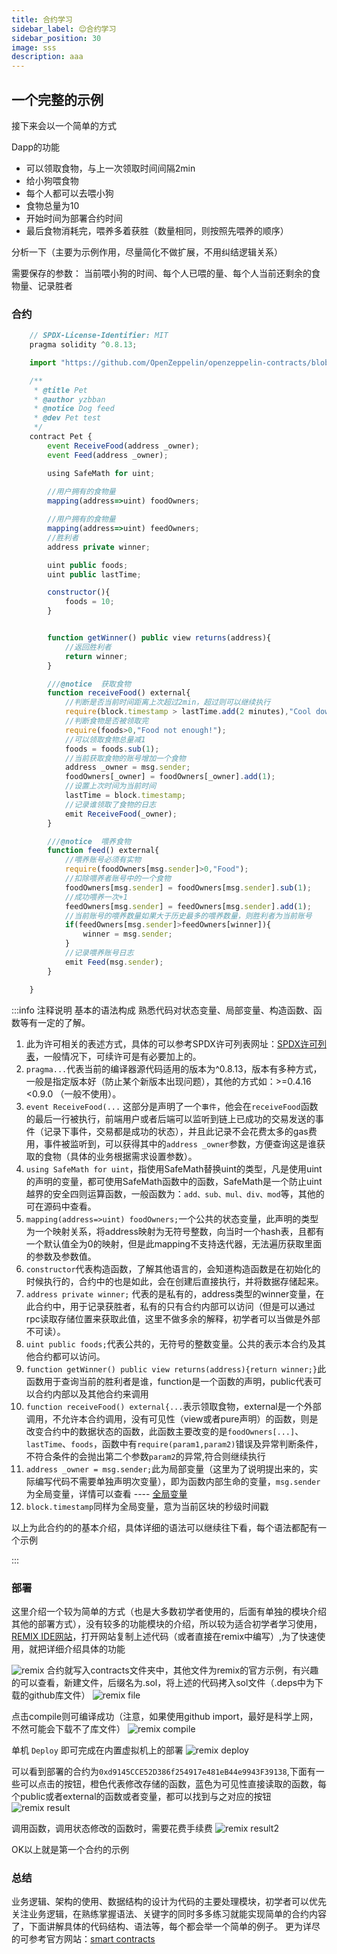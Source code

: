 ```yaml
---
title: 合约学习
sidebar_label: 😌合约学习
sidebar_position: 30
image: sss
description: aaa
---
```

## 一个完整的示例

  接下来会以一个简单的方式
  
  Dapp的功能
  - 可以领取食物，与上一次领取时间间隔2min
  - 给小狗喂食物
  - 每个人都可以去喂小狗
  - 食物总量为10
  - 开始时间为部署合约时间
  - 最后食物消耗完，喂养多着获胜（数量相同，则按照先喂养的顺序）


分析一下（主要为示例作用，尽量简化不做扩展，不用纠结逻辑关系）

需要保存的参数：
当前喂小狗的时间、每个人已喂的量、每个人当前还剩余的食物量、记录胜者


### 合约
```js
    // SPDX-License-Identifier: MIT
    pragma solidity ^0.8.13;

    import "https://github.com/OpenZeppelin/openzeppelin-contracts/blob/release-v4.0/contracts/utils/math/SafeMath.sol";

    /** 
     * @title Pet
     * @author yzbban
     * @notice Dog feed
     * @dev Pet test
     */
    contract Pet {
        event ReceiveFood(address _owner);
        event Feed(address _owner);

        using SafeMath for uint;
    
        //用户拥有的食物量
        mapping(address=>uint) foodOwners;

        //用户拥有的食物量
        mapping(address=>uint) feedOwners;
        //胜利者
        address private winner;

        uint public foods;
        uint public lastTime;

        constructor(){
            foods = 10;
        }


        function getWinner() public view returns(address){
            //返回胜利者
            return winner;
        }

        ///@notice  获取食物
        function receiveFood() external{
            //判断是否当前时间距离上次超过2min，超过则可以继续执行
            require(block.timestamp > lastTime.add(2 minutes),"Cool down");
            //判断食物是否被领取完
            require(foods>0,"Food not enough!");
            //可以领取食物总量减1
            foods = foods.sub(1);
            //当前获取食物的账号增加一个食物
            address _owner = msg.sender;
            foodOwners[_owner] = foodOwners[_owner].add(1);
            //设置上次时间为当前时间
            lastTime = block.timestamp;
            //记录谁领取了食物的日志
            emit ReceiveFood(_owner);
        }

        ///@notice  喂养食物
        function feed() external{
            //喂养账号必须有实物
            require(foodOwners[msg.sender]>0,"Food");
            //扣除喂养者账号中的一个食物
            foodOwners[msg.sender] = foodOwners[msg.sender].sub(1);
            //成功喂养一次+1
            feedOwners[msg.sender] = feedOwners[msg.sender].add(1);
            //当前账号的喂养数量如果大于历史最多的喂养数量，则胜利者为当前账号
            if(feedOwners[msg.sender]>feedOwners[winner]){
                winner = msg.sender;
            }
            //记录喂养账号日志
            emit Feed(msg.sender);
        }

    }

```


:::info
注释说明
基本的语法构成
熟悉代码对状态变量、局部变量、构造函数、函数等有一定的了解。

 1. 此为许可相关的表述方式，具体的可以参考SPDX许可列表网址：[SPDX许可列表](https://spdx.org/licenses/)，一般情况下，可续许可是有必要加上的。
 2. `pragma...`代表当前的编译器源代码适用的版本为^0.8.13，版本有多种方式，一般是指定版本好（防止某个新版本出现问题），其他的方式如：>=0.4.16 <0.9.0 （一般不使用）。
 3. `event ReceiveFood(...` 这部分是声明了一个`事件`，他会在`receiveFood`函数的最后一行被执行，前端用户或者后端可以监听到链上已成功的交易发送的事件（记录下事件，交易都是成功的状态），并且此记录不会花费太多的gas费用，事件被监听到，可以获得其中的`address _owner`参数，方便查询这是谁获取的食物（具体的业务根据需求设置参数）。
 4. `using SafeMath for uint`，指使用SafeMath替换uint的类型，凡是使用uint的声明的变量，都可使用SafeMath函数中的函数，SafeMath是一个防止uint越界的安全四则运算函数，一般函数为：`add、sub、mul、div、mod`等，其他的可在源码中查看。
 5. `mapping(address=>uint) foodOwners;`一个公共的状态变量，此声明的类型为一个映射关系，将address映射为无符号整数，向当时一个hash表，且都有一个默认值全为0的映射，但是此mapping不支持迭代器，无法遍历获取里面的参数及参数值。
 6. `constructor`代表构造函数，了解其他语言的，会知道构造函数是在初始化的时候执行的，合约中的也是如此，会在创建后直接执行，并将数据存储起来。
 7. `address private winner;` 代表的是私有的，address类型的winner变量，在此合约中，用于记录获胜者，私有的只有合约内部可以访问（但是可以通过rpc读取存储位置来获取此值，这里不做多余的解释，初学者可以当做是外部不可读）。
 8. `uint public foods;`代表公共的，无符号的整数变量。公共的表示本合约及其他合约都可以访问。
 9. `function getWinner() public view returns(address){return winner;}`此函数用于查询当前的胜利者是谁，function是一个函数的声明，public代表可以合约内部以及其他合约来调用
 10. `function receiveFood() external{...`表示领取食物，external是一个外部调用，不允许本合约调用，没有可见性（view或者pure声明）的函数，则是改变合约中的数据状态的函数，此函数主要改变的是`foodOwners[...]`、`lastTime`、`foods`，函数中有`require(param1,param2)`错误及异常判断条件，不符合条件的会抛出第二个参数`param2`的异常,符合则继续执行
 11. `address _owner = msg.sender;`此为局部变量（这里为了说明提出来的，实际编写代码不需要单独声明次变量），即为函数内部生命的变量，`msg.sender`为全局变量，详情可以查看 ---- [全局变量](/wiki/solidity/contract/variables/)
 12. `block.timestamp`同样为全局变量，意为当前区块的秒级时间戳

以上为此合约的的基本介绍，具体详细的语法可以继续往下看，每个语法都配有一个示例

:::

### 部署

这里介绍一个较为简单的方式（也是大多数初学者使用的，后面有单独的模块介绍其他的部署方式），没有较多的功能模块的介绍，所以较为适合初学者学习使用，
[REMIX IDE网站](https://remix.ethereum.org/)，打开网站复制上述代码（或者直接在remix中编写）,为了快速使用，就把详细介绍具体的功能

![remix](./assets/remixide.png)
合约就写入contracts文件夹中，其他文件为remix的官方示例，有兴趣的可以查看，新建文件，后缀名为.sol，将上述的代码拷入sol文件（.deps中为下载的github库文件）
![remix file](./assets/remixfile.jpg)

点击compile则可编译成功（注意，如果使用github import，最好是科学上网，不然可能会下载不了库文件）
![remix compile](./assets/remixcompile.png)

单机 `Deploy` 即可完成在内置虚拟机上的部署
![remix deploy](./assets/remixdeploy.jpg)

可以看到部署的合约为`0xd9145CCE52D386f254917e481eB44e9943F39138`,下面有一些可以点击的按钮，橙色代表修改存储的函数，蓝色为可见性直接读取的函数，每个public或者external的函数或者变量，都可以找到与之对应的按钮
![remix result](./assets/remixresult.jpg)

调用函数，调用状态修改的函数时，需要花费手续费
![remix result2](./assets/remixresult2.jpg)

OK以上就是第一个合约的示例

### 总结

  业务逻辑、架构的使用、数据结构的设计为代码的主要处理模块，初学者可以优先关注业务逻辑，在熟练掌握语法、关键字的同时多多练习就能实现简单的合约内容了，下面讲解具体的代码结构、语法等，每个都会举一个简单的例子。
  更为详尽的可参考官方网站：[smart contracts](https://ethereum.org/en/learn/#smart-contracts)
